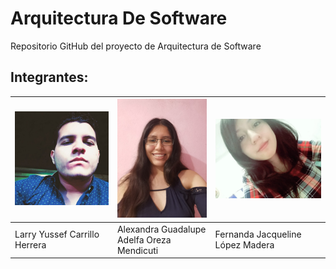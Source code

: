 # Arquitectura De Software
Repositorio GitHub del proyecto de Arquitectura de Software

## Integrantes: 


![Larry_Carrillo](https://github.com/larryCarrillo/arquitecturaDeSoftware/blob/main/Imagenes/img_Larry.jpg?raw=true) | ![Alexandra_Oreza](https://github.com/larryCarrillo/arquitecturaDeSoftware/blob/main/Imagenes/img_Alexandra.jpg?raw=true) | ![Fernanda López](https://github.com/larryCarrillo/arquitecturaDeSoftware/blob/main/Imagenes/img_Fernanda.jpg?raw=true)
------------ | ------------- | -------------
Larry Yussef Carrillo Herrera | Alexandra Guadalupe Adelfa Oreza Mendicuti | Fernanda Jacqueline López Madera



